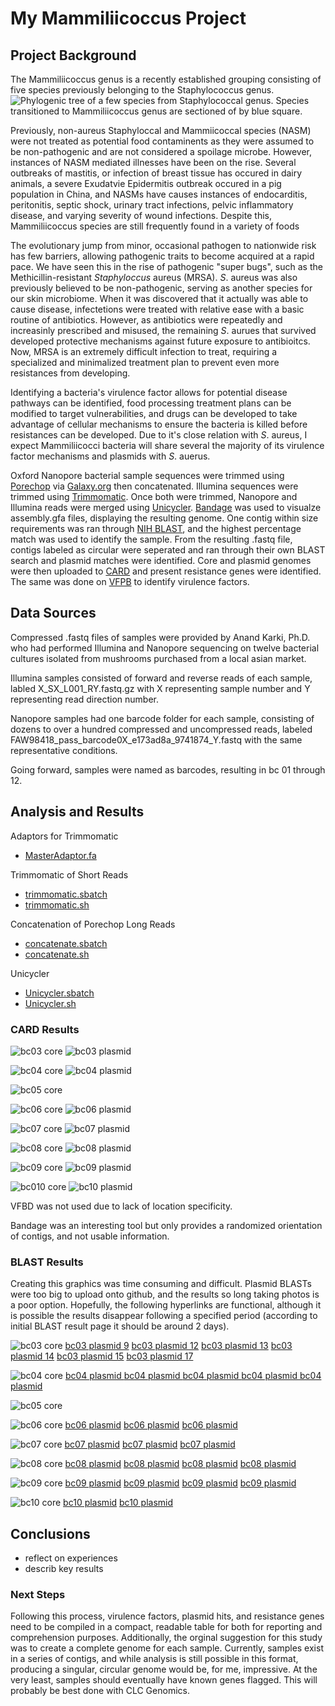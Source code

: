 # My Mammiliicoccus Project

## Project Background

The Mammiliicoccus genus is a recently established grouping consisting of five species previously belonging to the Staphylococcus genus.
![Phylogenic tree of a few species from Staphylococcal genus. Species transitioned to Mammiliicoccus genus are sectioned of by blue square.](https://github.com/biol726314/MamiliicoccusResearch/blob/main/Images/MammilicoccusPhylogeneticTree.png)

Previously, non-aureus Staphyloccal and Mammiicoccal species (NASM) were not treated as potential food contaminents as they were assumed to be non-pathogenic and are not considered a spoilage microbe. However, instances of NASM mediated illnesses have been on the rise. Several outbreaks of mastitis, or infection of breast tissue has occured in dairy animals, a severe Exudatvie Epidermitis outbreak occured in a pig population in China, and NASMs have causes instances of endocarditis, peritonitis, septic shock, urinary tract infections, pelvic inflammatory disease, and varying severity of wound infections. Despite this, Mammiliicoccus species are still frequently found in a variety of foods


The evolutionary jump from minor, occasional pathogen to nationwide risk has few barriers, allowing pathogenic traits to become acquired at a rapid pace. We have seen this in the rise of pathogenic "super bugs", such as the Methicillin-resistant *Staphyloccus* aureus (MRSA). *S*. aureus was also previously believed to be non-pathogenic, serving as another species for our skin microbiome. When it was discovered that it actually was able to cause disease, infectetions were treated with relative ease with a basic routine of antibiotics. However, as antibiotics were repeatedly and increasinly prescribed and misused, the remaining *S*. aurues that survived developed protective mechanisms against future exposure to antibioitcs. Now, MRSA is an extremely difficult infection to treat, requiring a specialized and minimalized treatment plan to prevent even more resistances from developing.


Identifying a bacteria's virulence factor allows for potential disease pathways can be identified, food processing treatment plans can be modified to target vulnerabilities, and drugs can be developed to take advantage of cellular mechanisms to ensure the bacteria is killed before resistances can be developed. Due to it's close relation with *S*. aureus, I expect Mammiliicocci bacteria will share several the majority of its virulence factor mechanisms and plasmids with *S*. auerus.  


Oxford Nanopore bacterial sample sequences were trimmed using [Porechop](https://github.com/rrwick/Porechop) via [Galaxy.org](https://usegalaxy.org/root?tool_id=toolshed.g2.bx.psu.edu/repos/iuc/porechop/porechop/0.2.4+galaxy0) then concatenated. Illumina sequences were trimmed using [Trimmomatic](https://github.com/timflutre/trimmomatic). Once both were trimmed, Nanopore and Illumina reads were merged using [Unicycler](https://github.com/rrwick/Unicycler). [Bandage](https://rrwick.github.io/Bandage/) was used to visualze assembly.gfa files, displaying the resulting genome. One contig within size requirements was ran through [NIH BLAST](https://blast.ncbi.nlm.nih.gov/Blast.cgi), and the highest percentage match was used to identify the sample. From the resulting .fastq file, contigs labeled as circular were seperated and ran through their own BLAST search and plasmid matches were identified. Core and plasmid genomes were then uploaded to [CARD](https://card.mcmaster.ca/analyze/rgi) and present resistance genes were identified. The same was done on [VFPB](https://www.mgc.ac.cn/VFs/search_VFs.htm) to identify virulence factors.


## Data Sources

Compressed .fastq files of samples were provided by Anand Karki, Ph.D. who had performed Illumina and Nanopore sequencing on twelve bacterial cultures isolated from mushrooms purchased from a local asian market.


Illumina samples consisted of forward and reverse reads of each sample, labled X_SX_L001_RY.fastq.gz with X representing sample number and Y representing read direction number.


Nanopore samples had one barcode folder for each sample, consisting of dozens to over a hundred compressed and uncompressed reads, labeled FAW98418_pass_barcode0X_e173ad8a_9741874_Y.fastq with the same representative conditions.


Going forward, samples were named as barcodes, resulting in bc 01 through 12.


## Analysis and Results

Adaptors for Trimmomatic
* [MasterAdaptor.fa](https://github.com/biol726314/MamiliicoccusResearch/blob/main/TrimmomaticAdapters/MasterAdaptor.fa)

Trimmomatic of Short Reads
* [trimmomatic.sbatch](https://github.com/biol726314/MamiliicoccusResearch/blob/main/Scripts/trimmomatic.sbatch)
* [trimmomatic.sh](https://github.com/biol726314/MamiliicoccusResearch/blob/main/Scripts/trimmomatic.sh)

Concatenation of Porechop Long Reads
* [concatenate.sbatch](https://github.com/biol726314/MamiliicoccusResearch/blob/main/Scripts/concatenate.sbatch)
* [concatenate.sh](https://github.com/biol726314/MamiliicoccusResearch/blob/main/Scripts/concatenate.sh)

Unicycler
* [Unicycler.sbatch](https://github.com/biol726314/MamiliicoccusResearch/blob/main/Scripts/Unicycler.sbatch)
* [Unicycler.sh](https://github.com/biol726314/MamiliicoccusResearch/blob/main/Scripts/Unicycler.sh)

### CARD Results

![bc03 core](https://github.com/biol726314/MamiliicoccusResearch/blob/main/Images/bc03_core_CARD_genes.png)
![bc03 plasmid](https://github.com/biol726314/MamiliicoccusResearch/blob/main/Images/bc03_plasmid_CARD_genes.png)

![bc04 core](https://github.com/biol726314/MamiliicoccusResearch/blob/main/Images/bc04_core_CARD_genes.png)
![bc04 plasmid](https://github.com/biol726314/MamiliicoccusResearch/blob/main/Images/bc04_plasmid_CARD_genes.png)

![bc05 core](https://github.com/biol726314/MamiliicoccusResearch/blob/main/Images/bc05_core_CARD_genes.png)

![bc06 core](https://github.com/biol726314/MamiliicoccusResearch/blob/main/Images/bc06_core_CARD_genes.png)
![bc06 plasmid](https://github.com/biol726314/MamiliicoccusResearch/blob/main/Images/bc06_plasmid_CARD_genes.png)

![bc07 core](https://github.com/biol726314/MamiliicoccusResearch/blob/main/Images/bc07_core_CARD_genes.png)
![bc07 plasmid](https://github.com/biol726314/MamiliicoccusResearch/blob/main/Images/bc07_plasmid_CARD_genes.png)

![bc08 core](https://github.com/biol726314/MamiliicoccusResearch/blob/main/Images/bc08_core_CARD_genes.png)
![bc08 plasmid](https://github.com/biol726314/MamiliicoccusResearch/blob/main/Images/bc08_plasmid_CARD_genes.png)

![bc09 core](https://github.com/biol726314/MamiliicoccusResearch/blob/main/Images/bc09_core_CARD_genes.png)
![bc09 plasmid](https://github.com/biol726314/MamiliicoccusResearch/blob/main/Images/bc09_plasmid_CARD_genes.png)

![bc010 core](https://github.com/biol726314/MamiliicoccusResearch/blob/main/Images/bc10_core_CARD_genes.png)
![bc10 plasmid](https://github.com/biol726314/MamiliicoccusResearch/blob/main/Images/bc10_plasmid__CARD_genes.png)


VFBD was not used due to lack of location specificity.


Bandage was an interesting tool but only provides a randomized orientation of contigs, and not usable information.


### BLAST Results

Creating this graphics was time consuming and difficult. Plasmid BLASTs were too big to upload onto github, and the results so long taking photos is a poor option. Hopefully, the following hyperlinks are functional, although it is possible the results disappear following a specified period (according to initial BLAST result page it should be around 2 days).


![bc03 core](https://github.com/biol726314/MamiliicoccusResearch/blob/main/Images/bc03_core_contig11_BLAST.png)
[bc03 plasmid 9](https://www.ncbi.nlm.nih.gov/projects/msaviewer/?anchor=0&coloring=diff&key=NCID_1_43198702_130.14.18.128_9147_1733798468_450144625_0MetA0__S_NC_PhyloTree&columns=d:120,b:55,x:17,aln,e:55,o:150)
[bc03 plasmid 12](https://www.ncbi.nlm.nih.gov/projects/msaviewer/?anchor=0&coloring=diff&key=NCID_1_43205955_130.14.18.128_9147_1733798759_3545196981_0MetA0__S_NC_PhyloTree&columns=d:120,b:55,x:17,aln,e:55,o:150)
[bc03 plasmid 13](https://www.ncbi.nlm.nih.gov/projects/msaviewer/?anchor=0&coloring=diff&key=NCID_1_43276881_130.14.18.128_9147_1733801698_2313271819_0MetA0__S_NC_PhyloTree&columns=d:120,b:55,x:17,aln,e:55,o:150)
[bc03 plasmid 14](https://www.ncbi.nlm.nih.gov/projects/msaviewer/?anchor=0&coloring=diff&key=NCID_1_43276881_130.14.18.128_9147_1733801698_2313271819_0MetA0__S_NC_PhyloTree&columns=d:120,b:55,x:17,aln,e:55,o:150)
[bc03 plasmid 15](https://www.ncbi.nlm.nih.gov/projects/msaviewer/?anchor=0&coloring=diff&key=NCID_1_43279731_130.14.18.128_9147_1733801857_53127358_0MetA0__S_NC_PhyloTree&columns=d:120,b:55,x:17,aln,e:55,o:150)
[bc03 plasmid 17](https://www.ncbi.nlm.nih.gov/projects/msaviewer/?anchor=0&coloring=diff&key=NCID_1_43084558_130.14.22.10_9147_1733801943_1119653663_0MetA0__S_NC_PhyloTree&columns=d:120,b:55,x:17,aln,e:55,o:150)

![bc04 core](https://github.com/biol726314/MamiliicoccusResearch/blob/main/Images/bc04_core_contig7_BLAST.png)
[bc04 plasmid ](https://www.ncbi.nlm.nih.gov/projects/msaviewer/?anchor=0&coloring=diff&key=NCID_1_42976860_130.14.22.10_9147_1733797472_138809528_0MetA0__S_NC_PhyloTree&columns=d:120,b:55,x:17,aln,e:55,o:150)
[bc04 plasmid ](https://www.ncbi.nlm.nih.gov/projects/msaviewer/?anchor=0&coloring=diff&key=NCID_1_43202905_130.14.18.128_9147_1733798637_3255721697_0MetA0__S_NC_PhyloTree&columns=d:120,b:55,x:17,aln,e:55,o:150)
[bc04 plasmid ](https://www.ncbi.nlm.nih.gov/projects/msaviewer/?anchor=0&coloring=diff&key=NCID_1_43277008_130.14.18.128_9147_1733801704_1388695769_0MetA0__S_NC_PhyloTree&columns=d:120,b:55,x:17,aln,e:55,o:150)
[bc04 plasmid ](https://www.ncbi.nlm.nih.gov/projects/msaviewer/?anchor=0&coloring=diff&key=NCID_1_43082705_130.14.22.10_9147_1733801838_1765218611_0MetA0__S_NC_PhyloTree&columns=d:120,b:55,x:17,aln,e:55,o:150)
[bc04 plasmid ](https://www.ncbi.nlm.nih.gov/projects/msaviewer/?key=NCID_1_43280866_130.14.18.128_9147_1733801917_15711323_0MetA0__S_NC_PhyloTree&coloring=cons)

![bc05 core](https://github.com/biol726314/MamiliicoccusResearch/blob/main/Images/bc05_core_contig12_BLAST.png)

![bc06 core](https://github.com/biol726314/MamiliicoccusResearch/blob/main/Images/bc06_core_contig4_BLAST.png)
[bc06 plasmid](https://www.ncbi.nlm.nih.gov/projects/msaviewer/?anchor=0&coloring=diff&key=NCID_1_43172868_130.14.18.128_9147_1733797474_402812267_0MetA0__S_NC_PhyloTree&columns=d:120,b:55,x:17,aln,e:55,o:150)
[bc06 plasmid](https://www.ncbi.nlm.nih.gov/projects/msaviewer/?anchor=0&coloring=diff&key=NCID_1_43203095_130.14.18.128_9147_1733798644_3374554444_0MetA0__S_NC_PhyloTree&columns=d:120,b:55,x:17,aln,e:55,o:150)
[bc06 plasmid](https://www.ncbi.nlm.nih.gov/projects/msaviewer/?anchor=0&coloring=diff&key=NCID_1_43080403_130.14.22.10_9147_1733801713_692381217_0MetA0__S_NC_PhyloTree&columns=d:120,b:55,x:17,aln,e:55,o:150)

![bc07 core](https://github.com/biol726314/MamiliicoccusResearch/blob/main/Images/bc07_core_contig8_BLAST.png)
[bc07 plasmid](https://www.ncbi.nlm.nih.gov/projects/msaviewer/?anchor=0&coloring=diff&key=NCID_1_42976941_130.14.22.10_9147_1733797476_2734418136_0MetA0__S_NC_PhyloTree&columns=d:120,b:55,x:17,aln,e:55,o:150)
[bc07 plasmid](https://www.ncbi.nlm.nih.gov/projects/msaviewer/?anchor=1053&coloring=diff&key=2mVMtLpnbUZBSVtBalhlTzYyNDM8MRA7GCMWCYMGv8og_NSvUnJjYvQh5ViwROlc-3Ssde9r_3rlYPV_w1L6UNpg_A,VunAODbr4crNxdfN5tTpw7q-uL-wvZy3lK-ahQ-KM0ascPEMQ1VyLP7Tm6rOtpeuhYbSh5GZgYibkouNvaCEoqSSgg&columns=d:120,b:55,x:17,aln,e:55,o:150)
[bc07 plasmid](https://www.ncbi.nlm.nih.gov/projects/msaviewer/?anchor=0&coloring=diff&key=NCID_1_43080561_130.14.22.10_9147_1733801720_24476864_0MetA0__S_NC_PhyloTree&columns=d:120,b:55,x:17,aln,e:55,o:150)

![bc08 core](https://github.com/biol726314/MamiliicoccusResearch/blob/main/Images/bc08_core_contig6_BLAST.png)
[bc08 plasmid](https://www.ncbi.nlm.nih.gov/projects/msaviewer/?anchor=0&coloring=diff&key=NCID_1_42976987_130.14.22.10_9147_1733797478_136099146_0MetA0__S_NC_PhyloTree&columns=d:120,b:55,x:17,aln,e:55,o:150)
[bc08 plasmid](https://www.ncbi.nlm.nih.gov/projects/msaviewer/?anchor=0&coloring=diff&key=NCID_1_43203363_130.14.18.128_9147_1733798655_3232299483_0MetA0__S_NC_PhyloTree&columns=d:120,b:55,x:17,aln,e:55,o:150)
[bc08 plasmid](https://www.ncbi.nlm.nih.gov/projects/msaviewer/?anchor=0&coloring=diff&key=NCID_1_43080651_130.14.22.10_9147_1733801726_3762634349_0MetA0__S_NC_PhyloTree&columns=d:120,b:55,x:17,aln,e:55,o:150)
[bc08 plasmid](https://www.ncbi.nlm.nih.gov/projects/msaviewer/?anchor=0&coloring=diff&key=NCID_1_43082920_130.14.22.10_9147_1733801851_950346400_0MetA0__S_NC_PhyloTree&columns=d:120,b:55,x:17,aln,e:55,o:150)

![bc09 core](https://github.com/biol726314/MamiliicoccusResearch/blob/main/Images/bc09_core_contig7_BLAST.png)
[bc09 plasmid](https://www.ncbi.nlm.nih.gov/projects/msaviewer/?anchor=0&coloring=diff&key=NCID_1_43172976_130.14.18.128_9147_1733797481_847912290_0MetA0__S_NC_PhyloTree&columns=d:120,b:55,x:17,aln,e:55,o:150)
[bc09 plasmid](https://www.ncbi.nlm.nih.gov/projects/msaviewer/?anchor=0&coloring=diff&key=NCID_1_43006579_130.14.22.10_9147_1733798661_1381015368_0MetA0__S_NC_PhyloTree&columns=d:120,b:55,x:17,aln,e:55,o:150)
[bc09 plasmid](https://www.ncbi.nlm.nih.gov/projects/msaviewer/?anchor=0&coloring=diff&key=NCID_1_43277610_130.14.18.128_9147_1733801735_332154906_0MetA0__S_NC_PhyloTree&columns=d:120,b:55,x:17,aln,e:55,o:150)
[bc09 plasmid](https://www.ncbi.nlm.nih.gov/projects/msaviewer/?anchor=0&coloring=diff&key=NCID_1_43279731_130.14.18.128_9147_1733801857_53127358_0MetA0__S_NC_PhyloTree&columns=d:120,b:55,x:17,aln,e:55,o:150)

![bc10 core](https://github.com/biol726314/MamiliicoccusResearch/blob/main/Images/bc10_core_contig3_BLAST.png)
[bc10 plasmid](https://www.ncbi.nlm.nih.gov/projects/msaviewer/?anchor=0&coloring=diff&key=NCID_1_42977059_130.14.22.10_9147_1733797483_962597726_0MetA0__S_NC_PhyloTree&columns=d:120,b:55,x:17,aln,e:55,o:150)
[bc10 plasmid](https://www.ncbi.nlm.nih.gov/projects/msaviewer/?anchor=0&coloring=diff&key=NCID_1_43203651_130.14.18.128_9147_1733798667_2477124222_0MetA0__S_NC_PhyloTree&columns=d:120,b:55,x:17,aln,e:55,o:150)


## Conclusions


* reflect on experiences
* describ key results


### Next Steps

Following this process, virulence factors, plasmid hits, and resistance genes need to be compiled in a compact, readable table for both for reporting and comprehension purposes. Additionally, the orginal suggestion for this study was to create a complete genome for each sample. Currently, samples exist in a series of contigs, and while analysis is still possible in this format, producing a singular, circular genome would be, for me, impressive. At the very least, samples should eventually have known genes flagged. This will probably be best done with CLC Genomics.

